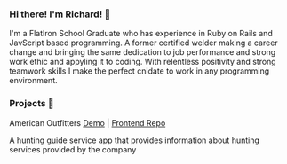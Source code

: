 ### Hi there! I'm Richard! 👋

I'm a FlatIron School Graduate who has experience in Ruby on Rails and JavScript based programming. A former certified welder making a career change and bringing the same dedication to job performance and strong work ethic and appyling it to coding. With relentless positivity and strong teamwork skills I make the perfect cnidate to work in any programming environment.

### Projects 📁

American Outfitters [Demo](https://loving-shaw-2b2b97.netlify.app/) | [Frontend Repo](https://github.com/kurwitz3/outfitter-frontend)

A hunting guide service app that provides information about hunting services provided by the company

